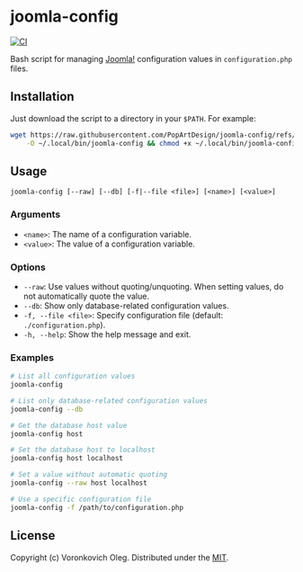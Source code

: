 # joomla-config

[![CI](https://github.com/PopArtDesign/joomla-config/actions/workflows/tests.yaml/badge.svg)](https://github.com/PopArtDesign/joomla-config/actions/workflows/tests.yaml)

Bash script for managing [Joomla!](https://joomla.org) configuration values in `configuration.php` files.

## Installation

Just download the script to a directory in your `$PATH`. For example:

```sh
wget https://raw.githubusercontent.com/PopArtDesign/joomla-config/refs/heads/main/joomla-config \
    -O ~/.local/bin/joomla-config && chmod +x ~/.local/bin/joomla-config
```

## Usage

```
joomla-config [--raw] [--db] [-f|--file <file>] [<name>] [<value>]
```

### Arguments

- `<name>`: The name of a configuration variable.
- `<value>`: The value of a configuration variable.

### Options

- `--raw`: Use values without quoting/unquoting. When setting values, do not automatically quote the value.
- `--db`: Show only database-related configuration values.
- `-f, --file <file>`: Specify configuration file (default: `./configuration.php`).
- `-h, --help`:  Show the help message and exit.

### Examples

```bash
# List all configuration values
joomla-config

# List only database-related configuration values
joomla-config --db

# Get the database host value
joomla-config host

# Set the database host to localhost
joomla-config host localhost

# Set a value without automatic quoting
joomla-config --raw host localhost

# Use a specific configuration file
joomla-config -f /path/to/configuration.php
```

## License

Copyright (c) Voronkovich Oleg. Distributed under the [MIT](LICENSE).

